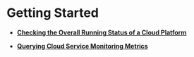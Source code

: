 # Getting Started<a name="EN-US_TOPIC_0121917725"></a>

-   **[Checking the Overall Running Status of a Cloud Platform](checking-the-overall-running-status-of-a-cloud-platform.md)**  

-   **[Querying Cloud Service Monitoring Metrics](querying-cloud-service-monitoring-metrics.md)**  


